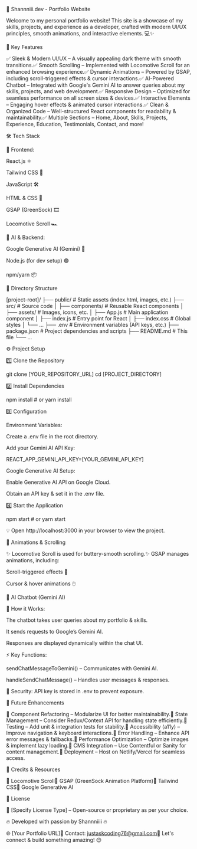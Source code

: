 🚀 Shannniii.dev - Portfolio Website

Welcome to my personal portfolio website! This site is a showcase of my skills, projects, and experience as a developer, crafted with modern UI/UX principles, smooth animations, and interactive elements. 💻✨

🌟 Key Features

✅ Sleek & Modern UI/UX – A visually appealing dark theme with smooth transitions.✅ Smooth Scrolling – Implemented with Locomotive Scroll for an enhanced browsing experience.✅ Dynamic Animations – Powered by GSAP, including scroll-triggered effects & cursor interactions.✅ AI-Powered Chatbot – Integrated with Google's Gemini AI to answer queries about my skills, projects, and web development.✅ Responsive Design – Optimized for seamless performance on all screen sizes & devices.✅ Interactive Elements – Engaging hover effects & animated cursor interactions.✅ Clean & Organized Code – Well-structured React components for readability & maintainability.✅ Multiple Sections – Home, About, Skills, Projects, Experience, Education, Testimonials, Contact, and more!

🛠️ Tech Stack

🚀 Frontend:

React.js ⚛️

Tailwind CSS 🎨

JavaScript 🛠️

HTML & CSS 📜

GSAP (GreenSock) 🎞️

Locomotive Scroll 🏎️

🤖 AI & Backend:

Google Generative AI (Gemini) 🤖

Node.js (for dev setup) 🟢

npm/yarn 📦

📂 Directory Structure

[project-root]/
├── public/         # Static assets (index.html, images, etc.)
├── src/            # Source code
│   ├── components/ # Reusable React components
│   ├── assets/     # Images, icons, etc.
│   ├── App.js      # Main application component
│   ├── index.js    # Entry point for React
│   ├── index.css   # Global styles
│   └── ...
├── .env            # Environment variables (API keys, etc.)
├── package.json    # Project dependencies and scripts
├── README.md       # This file
└── ...

⚙️ Project Setup

1️⃣ Clone the Repository

git clone [YOUR_REPOSITORY_URL]
cd [PROJECT_DIRECTORY]

2️⃣ Install Dependencies

npm install  # or yarn install

3️⃣ Configuration

Environment Variables:

Create a .env file in the root directory.

Add your Gemini AI API Key:

REACT_APP_GEMINI_API_KEY=[YOUR_GEMINI_API_KEY]

Google Generative AI Setup:

Enable Generative AI API on Google Cloud.

Obtain an API key & set it in the .env file.

4️⃣ Start the Application

npm start  # or yarn start

💡 Open http://localhost:3000 in your browser to view the project.

🎨 Animations & Scrolling

✨ Locomotive Scroll is used for buttery-smooth scrolling.✨ GSAP manages animations, including:

Scroll-triggered effects 📜

Cursor & hover animations 🖱️

🤖 AI Chatbot (Gemini AI)

💬 How it Works:

The chatbot takes user queries about my portfolio & skills.

It sends requests to Google’s Gemini AI.

Responses are displayed dynamically within the chat UI.

⚡ Key Functions:

sendChatMessageToGemini() – Communicates with Gemini AI.

handleSendChatMessage() – Handles user messages & responses.

🔐 Security: API key is stored in .env to prevent exposure.

🚀 Future Enhancements

🔹 Component Refactoring – Modularize UI for better maintainability.🔹 State Management – Consider Redux/Context API for handling state efficiently.🔹 Testing – Add unit & integration tests for stability.🔹 Accessibility (a11y) – Improve navigation & keyboard interactions.🔹 Error Handling – Enhance API error messages & fallbacks.🔹 Performance Optimization – Optimize images & implement lazy loading.🔹 CMS Integration – Use Contentful or Sanity for content management.🔹 Deployment – Host on Netlify/Vercel for seamless access.

📜 Credits & Resources

🔗 Locomotive Scroll🔗 GSAP (GreenSock Animation Platform)🔗 Tailwind CSS🔗 Google Generative AI

📄 License

🔖 [Specify License Type] – Open-source or proprietary as per your choice.

🔥 Developed with passion by Shannniiii 🔥

🌐 [Your Portfolio URL]📧 Contact: justaskcoding76@gmail.com🚀 Let's connect & build something amazing! 😊
